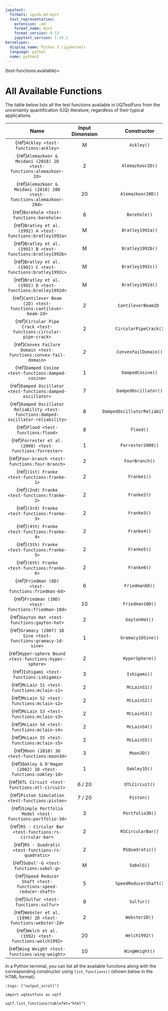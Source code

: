 ```yaml
---
jupytext:
  formats: ipynb,md:myst
  text_representation:
    extension: .md
    format_name: myst
    format_version: 0.13
    jupytext_version: 1.14.1
kernelspec:
  display_name: Python 3 (ipykernel)
  language: python
  name: python3
---
```


(test-functions:available)=
# All Available Functions

The table below lists all the test functions available in UQTestFuns
from the uncertainty quantification (UQ) literature,
regardless of their typical applications.

|                                        Name                                         | Input Dimension |           Constructor           |
|:-----------------------------------------------------------------------------------:|:---------------:|:-------------------------------:|
|                        {ref}`Ackley <test-functions:ackley>`                        |        M        |           `Ackley()`            |
|        {ref}`Alemazkoor & Meidani (2018) 2D <test-functions:alemazkoor-2d>`         |        2        |        `Alemazkoor2D()`         |
|       {ref}`Alemazkoor & Meidani (2018) 20D <test-functions:alemazkoor-20d>`        |       20        |        `Alemazkoor20D()`        |
|                      {ref}`Borehole <test-functions:borehole>`                      |        8        |          `Borehole()`           |
|            {ref}`Bratley et al. (1992) A <test-functions:bratley1992a>`             |        M        |        `Bratley1992a()`         |
|            {ref}`Bratley et al. (1992) B <test-functions:bratley1992b>`             |        M        |        `Bratley1992b()`         |
|            {ref}`Bratley et al. (1992) C <test-functions:bratley1992c>`             |        M        |        `Bratley1992c()`         |
|            {ref}`Bratley et al. (1992) D <test-functions:bratley1992d>`             |        M        |        `Bratley1992d()`         |
|           {ref}`Cantilever Beam (2D) <test-functions:cantilever-beam-2d>`           |        2        |       `CantileverBeam2D `       |
|           {ref}`Circular Pipe Crack <test-functions:circular-pipe-crack>`           |        2        |      `CircularPipeCrack()`      |
|          {ref}`Convex Failure Domain <test-functions:convex-fail-domain>`           |        2        |      `ConvexFailDomain()`       |
|                 {ref}`Damped Cosine <test-functions:damped-cosine>`                 |        1        |        `DampedCosine()`         |
|             {ref}`Damped Oscillator <test-functions:damped-oscillator>`             |        7        |      `DampedOscillator()`       |
| {ref}`Damped Oscillator Reliability <test-functions:damped-oscillator-reliability>` |        8        | `DampedOscillatorReliability()` |
|                         {ref}`Flood <test-functions:flood>`                         |        8        |            `Flood()`            |
|              {ref}`Forrester et al. (2008) <test-functions:forrester>`              |        1        |        `Forrester2008()`        |
|                   {ref}`Four-branch <test-functions:four-branch>`                   |        2        |         `FourBranch()`          |
|                    {ref}`(1st) Franke <test-functions:franke-1>`                    |        2        |           `Franke1()`           |
|                    {ref}`(2nd) Franke <test-functions:franke-2>`                    |        2        |           `Franke2()`           |
|                    {ref}`(3rd) Franke <test-functions:franke-3>`                    |        2        |           `Franke3()`           |
|                    {ref}`(4th) Franke <test-functions:franke-4>`                    |        2        |           `Franke4()`           |
|                    {ref}`(5th) Franke <test-functions:franke-5>`                    |        2        |           `Franke5()`           |
|                    {ref}`(6th) Franke <test-functions:franke-6>`                    |        2        |           `Franke6()`           |
|                  {ref}`Friedman (6D) <test-functions:friedman-6d>`                  |        6        |         `Friedman6D()`          |
|                 {ref}`Friedman (10D) <test-functions:friedman-10d>`                 |       10        |         `Friedman10D()`         |
|                    {ref}`Gayton Hat <test-functions:gayton-hat>`                    |        2        |          `GaytonHat()`          |
|           {ref}`Gramacy (2007) 1D Sine <test-functions:gramacy-1d-sine>`            |        1        |        `Gramacy1DSine()`        |
|               {ref}`Hyper-sphere Bound <test-functions:hyper-sphere>`               |        2        |         `HyperSphere()`         |
|                      {ref}`Ishigami <test-functions:ishigami>`                      |        3        |          `Ishigami()`           |
|                     {ref}`McLain S1 <test-functions:mclain-s1>`                     |        2        |          `McLainS1()`           |
|                     {ref}`McLain S2 <test-functions:mclain-s2>`                     |        2        |          `McLainS2()`           |
|                     {ref}`McLain S3 <test-functions:mclain-s3>`                     |        2        |          `McLainS3()`           |
|                     {ref}`McLain S4 <test-functions:mclain-s4>`                     |        2        |          `McLainS4()`           |
|                     {ref}`McLain S5 <test-functions:mclain-s5>`                     |        2        |          `McLainS5()`           |
|                    {ref}`Moon (2010) 3D <test-functions:moon3d>`                    |        3        |           `Moon3D()`            |
|            {ref}`Oakley & O'Hagan (2002) 1D <test-functions:oakley-1d>`             |        1        |          `Oakley1D()`           |
|                   {ref}`OTL Circuit <test-functions:otl-circuit>`                   |     6 / 20      |         `OTLCircuit()`          |
|                  {ref}`Piston Simulation <test-functions:piston>`                   |     7 / 20      |           `Piston()`            |
|             {ref}`Simple Portfolio Model <test-functions:portfolio-3d>`             |        3        |         `Portfolio3D()`         |
|              {ref}`RS - Circular Bar <test-functions:rs-circular-bar>`              |        2        |        `RSCircularBar()`        |
|                 {ref}`RS - Quadratic <test-functions:rs-quadratic>`                 |        2        |         `RSQuadratic()`         |
|                      {ref}`Sobol'-G <test-functions:sobol-g>`                       |        M        |           `SobolG()`            |
|           {ref}`Speed Reducer Shaft <test-functions:speed-reducer-shaft>`           |        5        |      `SpeedReducerShaft()`      |
|                        {ref}`Sulfur <test-functions:sulfur>`                        |        9        |           `Sulfur()`            |
|             {ref}`Webster et al. (1996) 2D <test-functions:webster-2d>`             |        2        |          `Webster2D()`          |
|                {ref}`Welch et al. (1992) <test-functions:welch1992>`                |       20        |          `Welch1992()`          |
|                   {ref}`Wing Weight <test-functions:wing-weight>`                   |       10        |         `WingWeight()`          |

In a Python terminal, you can list all the available functions
along with the corresponding constructor using ``list_functions()``
(shown below in the HTML format):

```{code-cell} ipython3
:tags: ["output_scroll"]

import uqtestfuns as uqtf

uqtf.list_functions(tablefmt="html")
```
